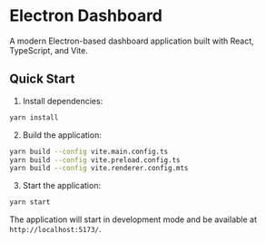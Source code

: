 # Electron Dashboard

A modern Electron-based dashboard application built with React, TypeScript, and Vite.

## Quick Start

1. Install dependencies:
```bash
yarn install
```

2. Build the application:
```bash
yarn build --config vite.main.config.ts
yarn build --config vite.preload.config.ts
yarn build --config vite.renderer.config.mts
```

3. Start the application:
```bash
yarn start
```

The application will start in development mode and be available at `http://localhost:5173/`.
